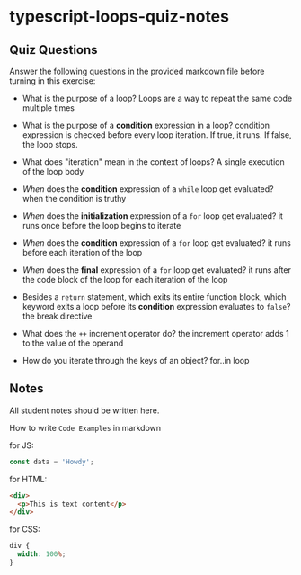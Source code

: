 # typescript-loops-quiz-notes

## Quiz Questions

Answer the following questions in the provided markdown file before turning in this exercise:

- What is the purpose of a loop?
  Loops are a way to repeat the same code multiple times

- What is the purpose of a **condition** expression in a loop?
  condition expression is checked before every loop iteration. If true, it runs. If false, the loop stops.

- What does "iteration" mean in the context of loops?
  A single execution of the loop body

- _When_ does the **condition** expression of a `while` loop get evaluated?
  when the condition is truthy

- _When_ does the **initialization** expression of a `for` loop get evaluated?
  it runs once before the loop begins to iterate

- _When_ does the **condition** expression of a `for` loop get evaluated?
  it runs before each iteration of the loop

- _When_ does the **final** expression of a `for` loop get evaluated?
  it runs after the code block of the loop for each iteration of the loop

- Besides a `return` statement, which exits its entire function block, which keyword exits a loop before its **condition** expression evaluates to `false`?
  the break directive

- What does the `++` increment operator do?
  the increment operator adds 1 to the value of the operand

- How do you iterate through the keys of an object?
  for..in loop

## Notes

All student notes should be written here.

How to write `Code Examples` in markdown

for JS:

```javascript
const data = 'Howdy';
```

for HTML:

```html
<div>
  <p>This is text content</p>
</div>
```

for CSS:

```css
div {
  width: 100%;
}
```
